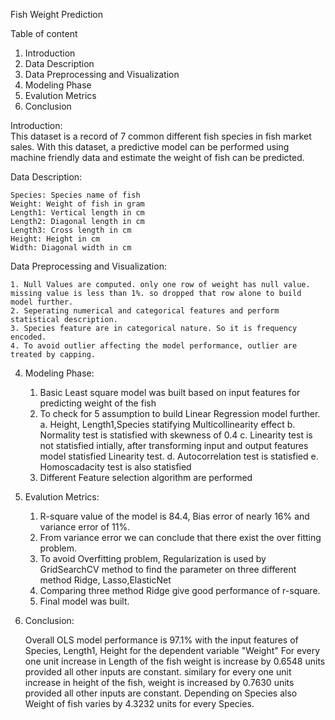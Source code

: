 Fish Weight Prediction

Table of content
1. Introduction
2. Data Description
3. Data Preprocessing and Visualization
4. Modeling Phase
5. Evalution Metrics
6. Conclusion

Introduction:  
This dataset is a record of 7 common different fish species in fish market sales. With this dataset, a predictive model can be performed using machine friendly data and estimate the weight of fish can be predicted.

Data Description:

    Species: Species name of fish
    Weight: Weight of fish in gram
    Length1: Vertical length in cm
    Length2: Diagonal length in cm
    Length3: Cross length in cm
    Height: Height in cm
    Width: Diagonal width in cm
   
Data Preprocessing and Visualization:

    1. Null Values are computed. only one row of weight has null value. missing value is less than 1%. so dropped that row alone to build model further.
    2. Seperating numerical and categorical features and perform statistical description.
    3. Species feature are in categorical nature. So it is frequency encoded.
    4. To avoid outlier affecting the model performance, outlier are treated by capping.

4. Modeling Phase:

    1. Basic Least square model was built based on input features for predicting weight of the fish
    2. To check for 5 assumption to build Linear Regression model further.
        a. Height, Length1,Species statifying Multicollinearity effect
        b. Normality test is statisfied with skewness of 0.4
        c. Linearity test is not statisfied intially, after transforming input and output features model statisfied Linearity test.
        d. Autocorrelation test is statisfied
        e. Homoscadacity test is also statisfied
    3. Different Feature selection algorithm are performed

5. Evalution Metrics:
    
     1. R-square value of the model is 84.4, Bias error of nearly 16% and variance error of 11%.
     2. From variance error we can conclude that there exist the over fitting problem.
     3. To avoid Overfitting problem, Regularization is used by GridSearchCV method to find the parameter on three different method Ridge, Lasso,ElasticNet
     4. Comparing three method Ridge give good performance of r-square.
     5. Final model was built.
     
6. Conclusion: 

     Overall OLS model performance is 97.1% with the input features of Species, Length1, Height for the dependent variable "Weight"
     For every one unit increase in Length of the fish weight is increase by 0.6548 units provided all other inputs are constant.
     similary for every one unit increase in height of the fish, weight is increased by 0.7630 units provided all other inputs are constant.
     Depending on Species also Weight of fish varies by 4.3232 units for every Species.
